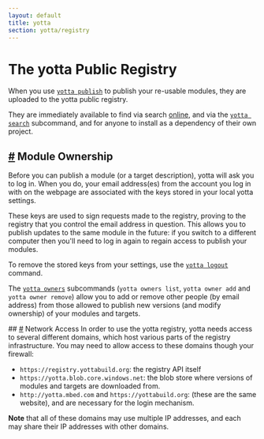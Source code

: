 ```yaml
---
layout: default
title: yotta
section: yotta/registry
---
```


# The yotta Public Registry
When you use [`yotta publish`](tutorial/release.html) to publish your re-usable
modules, they are uploaded to the yotta public registry.

They are immediately available to find via search
[online](http://yotta.mbed.com), and via the [`yotta
search`](reference/commands.html#yotta-search) subcommand, and for anyone to
install as a dependency of their own project.

## <a href="#module-ownership" name="module-ownership">#</a> Module Ownership
Before you can publish a module (or a target description), yotta will ask you
to log in. When you do, your email address(es) from the account you log in with
on the webpage are associated with the keys stored in your local yotta
settings.

These keys are used to sign requests made to the registry, proving to the
registry that you control the email address in question. This allows you to
publish updates to the same module in the future: if you switch to a different
computer then you'll need to log in again to regain access to publish your
modules.

To remove the stored keys from your settings, use the [`yotta logout`]() command.

The [`yotta owners`](/reference/commands.html#yotta-owners) subcommands (`yotta
owners list`, `yotta owner add` and `yotta owner remove`) allow you to add or
remove other people (by email address) from those allowed to publish new
versions (and modify ownership) of your modules and targets.

## <a href="#network-access" name="network-access">#</a> Network Access
In order to use the yotta registry, yotta needs access to several different
domains, which host various parts of the registry infrastructure. You may need
to allow access to these domains though your firewall:

 * `https://registry.yottabuild.org`: the registry API itself
 * `https://yotta.blob.core.windows.net`: the blob store where versions of
    modules and targets are downloaded from.
 * `http://yotta.mbed.com` and `https://yottabuild.org`: (these are the same
    website), and are necessary for the login mechanism.

**Note** that all of these domains may use multiple IP addresses, and each may
share their IP addresses with other domains.

